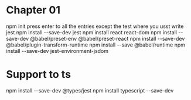 # Chapter 01
npm init
 press enter to all the entries except the test where you usst write jest
npm install --save-dev jest
npm install react react-dom
npm install --save-dev @babel/preset-env @babel/preset-react
npm install --save-dev @babel/plugin-transform-runtime
npm install --save @babel/runtime
npm install --save-dev jest-environment-jsdom

# Support to ts
npm install --save-dev @types/jest
npm install typescript --save-dev